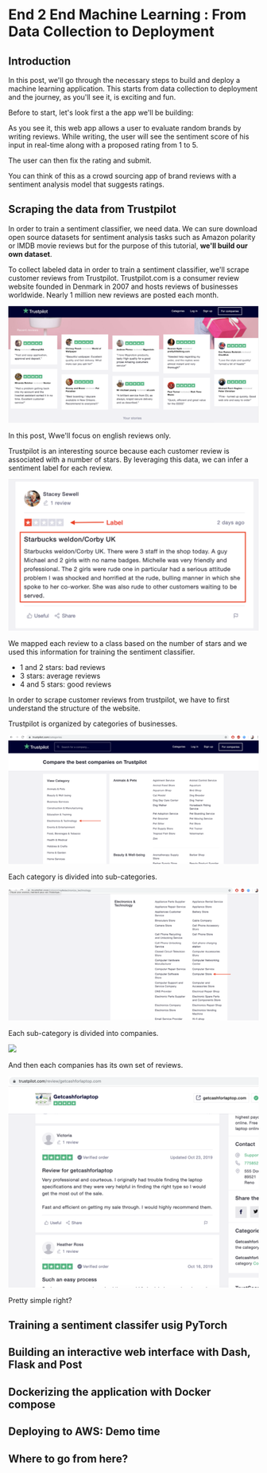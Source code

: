 # End 2 End Machine Learning : From Data Collection to Deployment

## Introduction

In this post, we'll go through the necessary steps to build and deploy a machine learning application. This starts from data collection to deployment and the journey, as you'll see it, is exciting and fun. 

Before to start, let's look first a the app we'll be building:

<!-- insert GIF or VIDEO here -->

As you see it, this web app allows a user to evaluate random brands by writing reviews. While writing, the user will see the sentiment score of his input in real-time along with a proposed rating from 1 to 5.

The user can then fix the rating and submit.

You can think of this as a crowd sourcing app of brand reviews with a sentiment analysis model that suggests ratings.

## Scraping the data from Trustpilot

In order to train a sentiment classifier, we need data. We can sure download open source datasets for sentiment analysis tasks such as Amazon polarity or IMDB movie reviews but for the purpose of this tutorial, **we'll build our own dataset**. 

To collect labeled data in order to train a sentiment classifier, we'll scrape customer reviews from Trustpilot. Trustpilot.com is a consumer review website founded in Denmark in 2007 and hosts reviews of businesses worldwide. Nearly 1 million new reviews are posted each month.

<img src="./assets/truspilot.png">

In this post, Wwe'll focus on english reviews only. 

Trustpilot is an interesting source because each customer review is associated with a number of stars. By leveraging this data, we can infer a sentiment label for each review.

<img src="./assets/review_label.png">

We mapped each review to a class based on the number of stars and we used this information for training the sentiment classifier.

- 1 and 2 stars: bad reviews
- 3 stars: average reviews
- 4 and 5 stars: good reviews


In order to scrape customer reviews from trustpilot, we have to first understand the structure of the website. 

Trustpilot is organized by categories of businesses.

<img src="./assets/1-categories.png">

Each category is divided into sub-categories.

<img src="./assets/2-subcategories.png">

Each sub-category is divided into companies.

<img src="./assets/3-comanies.png">

And then each companies has its own set of reviews. 

<img src="./assets/4-reviews.png">

Pretty simple right?


## Training a sentiment classifer usig PyTorch

## Building an interactive web interface with Dash, Flask and Post



## Dockerizing the application with Docker compose

## Deploying to AWS: Demo time

## Where to go from here?
